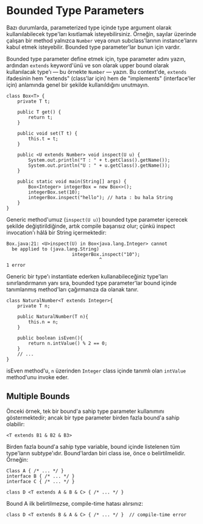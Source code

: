 # Bounded Type Parameters

Bazı durumlarda, parameterized type içinde type argument olarak kullanılabilecek type'ları kısıtlamak isteyebilirsiniz.
Örneğin, sayılar üzerinde çalışan bir method yalnızca `Number` veya onun subclass'larının instance'larını kabul etmek
isteyebilir. Bounded type parameter'lar bunun için vardır.

Bounded type parameter define etmek için, type parameter adını yazın, ardından `extends` keyword'ünü ve son olarak upper
bound olarak kullanılacak type'ı — bu örnekte `Number` — yazın. Bu context'de, `extends` ifadesinin hem "extends"
(class'lar için) hem de "implements" (interface'ler için) anlamında genel bir şekilde kullanıldığını unutmayın.

```
class Box<T> {
    private T t;

    public T get() {
        return t;
    }

    public void set(T t) {
        this.t = t;
    }

    public <U extends Number> void inspect(U u) {
        System.out.println("T : " + t.getClass().getName());
        System.out.println("U : " + u.getClass().getName());
    }

    public static void main(String[] args) {
        Box<Integer> integerBox = new Box<>();
        integerBox.set(10);
        integerBox.inspect("hello"); // hata : bu hala String
    }
}
```

Generic method'umuz (`inspect(U u)`) bounded type parameter içerecek şekilde değiştirildiğinde, artık compile başarısız
olur; çünkü inspect invocation'ı hâlâ bir String içermektedir:

```
Box.java:21: <U>inspect(U) in Box<java.lang.Integer> cannot
  be applied to (java.lang.String)
                        integerBox.inspect("10");
                                  ^
1 error
```

Generic bir type'ı instantiate ederken kullanabileceğiniz type'ları sınırlandırmanın yanı sıra, bounded type
parameter'lar bound içinde tanımlanmış method'ları çağırmanıza da olanak tanır.

```
class NaturalNumber<T extends Integer>{
    private T n;
 
    public NaturalNumber(T n){
        this.n = n;
    }
    
    public boolean isEven(){
        return n.intValue() % 2 == 0;
    }
    // ...
}
```

isEven method'u, `n` üzerinden `Integer` class içinde tanımlı olan `intValue` method'unu invoke eder.

## Multiple Bounds

Önceki örnek, tek bir bound'a sahip type parameter kullanımını göstermektedir; ancak bir type parameter birden fazla
bound'a sahip olabilir:

```
<T extends B1 & B2 & B3>
```

Birden fazla bound'a sahip type variable, bound içinde listelenen tüm type'ların subtype'ıdır. Bound'lardan biri class
ise, önce o belirtilmelidir. Örneğin:

```
Class A { /* ... */ }
interface B { /* ... */ }
interface C { /* ... */ }

class D <T extends A & B & C> { /* ... */ }
```

Bound A ilk belirtilmezse, compile-time hatası alırsınız:

```
class D <T extends B & A & C> { /* ... */ }  // compile-time error
```